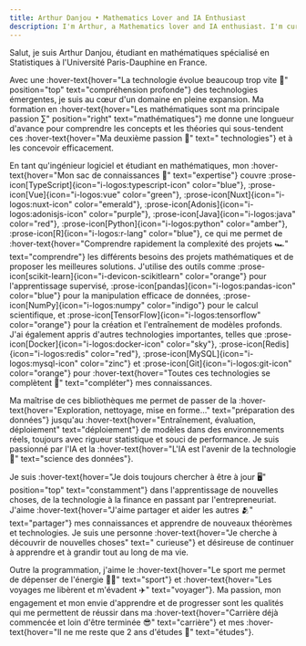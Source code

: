 ```yaml
---
title: Arthur Danjou • Mathematics Lover and IA Enthusiast
description: I'm Arthur, a Mathematics lover and IA enthusiast. I'm currently studying at the University of Paris-Saclay. I'm passionate about Mathematics, Computer Science, and Artificial Intelligence.
---
```


Salut, je suis Arthur Danjou, étudiant en mathématiques spécialisé en Statistiques à l'Université Paris-Dauphine en France.

Avec une :hover-text{hover="La technologie évolue beaucoup trop vite 🤯" position="top" text="compréhension profonde"}
des technologies émergentes, je suis au cœur d'un domaine en pleine expansion. Ma formation en :hover-text{hover="Les
mathématiques sont ma principale passion ∑" position="right" text="mathématiques"} me donne une longueur d'avance pour
comprendre les concepts et les théories qui sous-tendent ces :hover-text{hover="Ma deuxième passion 📱" text="
technologies"} et à les concevoir efficacement.

En tant qu'ingénieur logiciel et étudiant en mathématiques, mon :hover-text{hover="Mon sac de connaissances 🎒" text="expertise"} couvre
:prose-icon[TypeScript]{icon="i-logos:typescript-icon" color="blue"},
:prose-icon[Vue]{icon="i-logos:vue" color="green"},
:prose-icon[Nuxt]{icon="i-logos:nuxt-icon" color="emerald"},
:prose-icon[Adonis]{icon="i-logos:adonisjs-icon" color="purple"},
:prose-icon[Java]{icon="i-logos:java" color="red"},
:prose-icon[Python]{icon="i-logos:python" color="amber"},
:prose-icon[R]{icon="i-logos:r-lang" color="blue"},
ce qui me permet de :hover-text{hover="Comprendre rapidement la complexité des projets 🏎️" text="comprendre"} les
différents besoins des projets mathématiques et de proposer les meilleures solutions.
J'utilise des outils comme
:prose-icon[scikit-learn]{icon="i-devicon-scikitlearn" color="orange"} pour l'apprentissage supervisé,
:prose-icon[pandas]{icon="i-logos:pandas-icon" color="blue"} pour la manipulation efficace de données,
:prose-icon[NumPy]{icon="i-logos:numpy" color="indigo"} pour le calcul scientifique, et
:prose-icon[TensorFlow]{icon="i-logos:tensorflow" color="orange"} pour la création et l'entraînement de modèles profonds.
J'ai également appris d'autres technologies importantes, telles que
:prose-icon[Docker]{icon="i-logos:docker-icon" color="sky"},
:prose-icon[Redis]{icon="i-logos:redis" color="red"},
:prose-icon[MySQL]{icon="i-logos:mysql-icon" color="zinc"} et
:prose-icon[Git]{icon="i-logos:git-icon" color="orange"} pour :hover-text{hover="Toutes ces technologies se complètent 🔗" text="compléter"} mes connaissances.

Ma maîtrise de ces bibliothèques me permet de passer de la :hover-text{hover="Exploration, nettoyage, mise en forme…" text="préparation des données"} jusqu'au :hover-text{hover="Entraînement, évaluation, déploiement" text="déploiement"} de modèles dans des environnements réels, toujours avec rigueur statistique et souci de performance.
Je suis passionné par l'IA et la :hover-text{hover="L'IA est l'avenir de la technologie 🤖" text="science des données"}.

Je suis :hover-text{hover="Je dois toujours chercher à être à jour 🖥️" position="top" text="constamment"} dans
l'apprentissage de nouvelles choses, de la technologie à la finance en passant par l'entrepreneuriat. J'aime
:hover-text{hover="J'aime partager et aider les autres 🫂" text="partager"} mes connaissances et apprendre de nouveaux
théorèmes et technologies. Je suis une personne :hover-text{hover="Je cherche à découvrir de nouvelles choses" text="
curieuse"} et désireuse de continuer à apprendre et à grandir tout au long de ma vie.

Outre la programmation, j'aime le :hover-text{hover="Le sport me permet de dépenser de l'énergie 🏋️‍♂️" text="sport"}
et :hover-text{hover="Les voyages me libèrent et m'évadent ✈️" text="voyager"}.
Ma passion, mon engagement et mon envie d'apprendre et de progresser sont les qualités qui me permettent de réussir dans
ma :hover-text{hover="Carrière déjà commencée et loin d'être terminée 😎" text="carrière"} et mes :hover-text{hover="Il
ne me reste que 2 ans d'études 💪" text="études"}.
